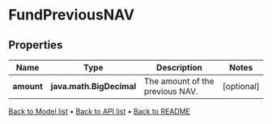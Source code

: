 

# FundPreviousNAV


## Properties

| Name | Type | Description | Notes |
|------------ | ------------- | ------------- | -------------|
|**amount** | **java.math.BigDecimal** | The amount of the previous NAV. |  [optional] |



[Back to Model list](../README.md#documentation-for-models) &#8226; [Back to API list](../README.md#documentation-for-api-endpoints) &#8226; [Back to README](../README.md)



